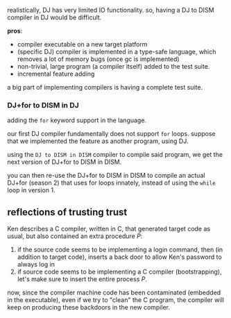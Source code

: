 realistically, DJ has very limited IO functionality. so, having a DJ to DISM compiler in DJ would be difficult.

**pros**: 
- compiler executable on a new target platform
- (specific DJ) compiler is implemented in a type-safe language, which removes a lot of memory bugs (once gc is implemented)
- non-trivial, large program (a compiler itself) added to the test suite.
- incremental feature adding 

a big part of implementing compilers is having a complete test suite. 

### DJ+for to DISM in DJ
adding the `for` keyword support in the language. 

our first DJ compiler fundamentally does not support `for` loops. suppose that we implemented the feature as another program, using DJ. 

using the `DJ to DISM in DISM` compiler to compile said program, we get the next version of DJ+for to DISM in DISM.

you can then re-use the DJ+for to DISM in DISM to compile an actual DJ+for (season 2) that uses for loops innately, instead of using the `while` loop in version 1.

## reflections of trusting trust
Ken describes a C compiler, written in C, that generated target code as usual, but also contained an extra procedure $P$:
1. if the source code seems to be implementing a login command, then (in addition to target code), inserts a back door to allow Ken's password to always log in
2. if source code seems to be implementing a C compiler (bootstrapping), let's make sure to insert the entire process $P$.

now, since the compiler machine code has been contaminated (embedded in the executable), even if we try to "clean" the C program, the compiler will keep on producing these backdoors in the new compiler.